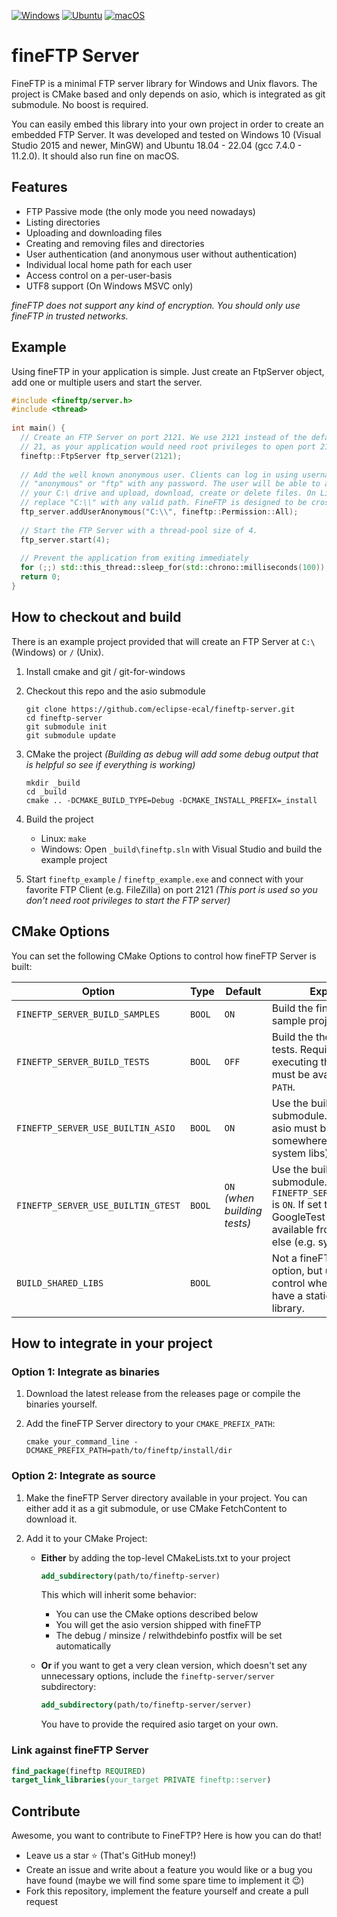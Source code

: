 [![Windows](https://github.com/eclipse-ecal/fineftp-server/actions/workflows/build-windows.yml/badge.svg)](https://github.com/eclipse-ecal/fineftp-server/actions/workflows/build-windows.yml) [![Ubuntu](https://github.com/eclipse-ecal/fineftp-server/actions/workflows/build-ubuntu.yml/badge.svg)](https://github.com/eclipse-ecal/fineftp-server/actions/workflows/build-ubuntu.yml) [![macOS](https://github.com/eclipse-ecal/fineftp-server/actions/workflows/build-macos.yml/badge.svg)](https://github.com/eclipse-ecal/fineftp-server/actions/workflows/build-macos.yml)

# fineFTP Server

FineFTP is a minimal FTP server library for Windows and Unix flavors. The project is CMake based and only depends on asio, which is integrated as git submodule. No boost is required.

You can easily embed this library into your own project in order to create an embedded FTP Server. It was developed and tested on Windows 10 (Visual Studio 2015 and newer, MinGW) and Ubuntu 18.04 - 22.04 (gcc 7.4.0 - 11.2.0). It should also run fine on macOS.

## Features

- FTP Passive mode (the only mode you need nowadays)
- Listing directories
- Uploading and downloading files
- Creating and removing files and directories
- User authentication (and anonymous user without authentication)
- Individual local home path for each user
- Access control on a per-user-basis
- UTF8 support (On Windows MSVC only)

*fineFTP does not support any kind of encryption. You should only use fineFTP in trusted networks.*

## Example

Using fineFTP in your application is simple. Just create an FtpServer object, add one or multiple users and start the server.

```cpp
#include <fineftp/server.h>
#include <thread>
 
int main() {
  // Create an FTP Server on port 2121. We use 2121 instead of the default port
  // 21, as your application would need root privileges to open port 21.
  fineftp::FtpServer ftp_server(2121);
 
  // Add the well known anonymous user. Clients can log in using username
  // "anonymous" or "ftp" with any password. The user will be able to access
  // your C:\ drive and upload, download, create or delete files. On Linux just
  // replace "C:\\" with any valid path. FineFTP is designed to be cross-platform.
  ftp_server.addUserAnonymous("C:\\", fineftp::Permission::All);
  
  // Start the FTP Server with a thread-pool size of 4.
  ftp_server.start(4);
 
  // Prevent the application from exiting immediately
  for (;;) std::this_thread::sleep_for(std::chrono::milliseconds(100));
  return 0;
}
```

## How to checkout and build

There is an example project provided that will create an FTP Server at `C:\` (Windows) or `/` (Unix).

1. Install cmake and git / git-for-windows

2. Checkout this repo and the asio submodule
	```console
	git clone https://github.com/eclipse-ecal/fineftp-server.git
	cd fineftp-server
	git submodule init
	git submodule update
	```

3. CMake the project *(Building as debug will add some debug output that is helpful so see if everything is working)*
	```console
	mkdir _build
	cd _build
	cmake .. -DCMAKE_BUILD_TYPE=Debug -DCMAKE_INSTALL_PREFIX=_install
	```

4. Build the project
	- Linux: `make`
	- Windows: Open `_build\fineftp.sln` with Visual Studio and build the example project

5. Start `fineftp_example` / `fineftp_example.exe` and connect with your favorite FTP Client (e.g. FileZilla) on port 2121 *(This port is used so you don't need root privileges to start the FTP server)*

## CMake Options

You can set the following CMake Options to control how fineFTP Server is built:

**Option**                       | **Type** | **Default** | **Explanation**                                                                                                 |
|--------------------------------|----------|-------------|-----------------------------------------------------------------------------------------------------------------|
| `FINEFTP_SERVER_BUILD_SAMPLES` | `BOOL` | `ON` | Build the fineFTP Server sample project.                                                                         |
| `FINEFTP_SERVER_BUILD_TESTS` | `BOOL` | `OFF` | Build the the fineftp-server tests. Requires C++17. For executing the tests, `curl` must be available from the `PATH`. |
| `FINEFTP_SERVER_USE_BUILTIN_ASIO`| `BOOL`| `ON` | Use the builtin asio submodule. If set to `OFF`, asio must be available from somewhere else (e.g. system libs). |
| `FINEFTP_SERVER_USE_BUILTIN_GTEST`| `BOOL`| `ON` <br>_(when building tests)_ | Use the builtin GoogleTest submodule. Only needed if `FINEFTP_SERVER_BUILD_TESTS` is `ON`. If set to `OFF`, GoogleTest must be available from somewhere else (e.g. system libs). |
| `BUILD_SHARED_LIBS` | `BOOL` |             | Not a fineFTP Server option, but use this to control whether you want to have a static or shared library.               |

## How to integrate in your project

### Option 1: Integrate as binaries

1. Download the latest release from the releases page or compile the binaries yourself.

2. Add the fineFTP Server directory to your `CMAKE_PREFIX_PATH`:

    ```shell
    cmake your_command_line -DCMAKE_PREFIX_PATH=path/to/fineftp/install/dir
    ```

### Option 2: Integrate as source

1. Make the fineFTP Server directory available in your project. You can either add it as a git submodule, or use CMake FetchContent to download it.

2. Add it to your CMake Project:

    - **Either** by adding the top-level CMakeLists.txt to your project

        ```cmake
        add_subdirectory(path/to/fineftp-server)
        ```

        This which will inherit some behavior:

        - You can use the CMake options described below
        - You will get the asio version shipped with fineFTP
        - The debug / minsize / relwithdebinfo postfix will be set automatically


    - **Or** if you want to get a very clean version, which doesn't set any unnecessary options, include the `fineftp-server/server` subdirectory:

        ```cmake
        add_subdirectory(path/to/fineftp-server/server)
        ```

      You have to provide the required asio target on your own.

### Link against fineFTP Server

```cmake
find_package(fineftp REQUIRED)
target_link_libraries(your_target PRIVATE fineftp::server)
```

## Contribute

Awesome, you want to contribute to FineFTP? Here is how you can do that!

- Leave us a star ⭐️ (That's GitHub money!)
- Create an issue and write about a feature you would like or a bug you have found (maybe we will find some spare time to implement it 😉)
- Fork this repository, implement the feature yourself and create a pull request
